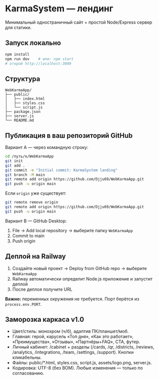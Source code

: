 # KarmaSystem — лендинг

Минимальный одностраничный сайт + простой Node/Express сервер для статики.

## Запуск локально

```bash
npm install
npm run dev    # или: npm start
# открой http://localhost:3000
```

## Структура
```
WebKarmaApp/
├── public/
│   ├── index.html
│   ├── styles.css
│   └── script.js
├── package.json
├── server.js
└── README.md
```

## Публикация в ваш репозиторий GitHub

Вариант A — через командную строку:

```bash
cd /путь/к/WebKarmaApp
git init
git add .
git commit -m "Initial commit: KarmaSystem landing"
git branch -M main
git remote add origin https://github.com/Djju69/WebKarmaApp.git
git push -u origin main
```

Если `origin` уже существует:
```bash
git remote remove origin
git remote add origin https://github.com/Djju69/WebKarmaApp.git
git push -u origin main
```

Вариант B — GitHub Desktop:
1. File → Add local repository → выберите папку `WebKarmaApp`
2. Commit to main
3. Push origin

## Деплой на Railway

1. Создайте новый проект → Deploy from GitHub repo → выберите `WebKarmaApp`
2. Railway автоматически определит Node.js приложение и запустит деплой
3. После деплоя получите URL

**Важно:** переменных окружения не требуется. Порт берётся из `process.env.PORT`.

## Заморозка каркаса v1.0
- Цвет/стиль: монохром (ч/б), адаптив ПК/планшет/моб.
- Главная: герой, карусель «Топ дня», «Как это работает», «Преимущества»,
  «Отзывы», «Партнёры+FAQ», CTA, футер.
- Личный кабинет: /cabinet + разделы (/cards, /qr, /districts, /reviews,
  /analytics, /integrations, /team, /settings, /support). Кнопки кликабельны.
- Файлы: public/*.html, styles.css, script.js, assets/logo.png, server.js.
- Кодировка: UTF-8 (без BOM). Любые изменения — только по согласованию.

